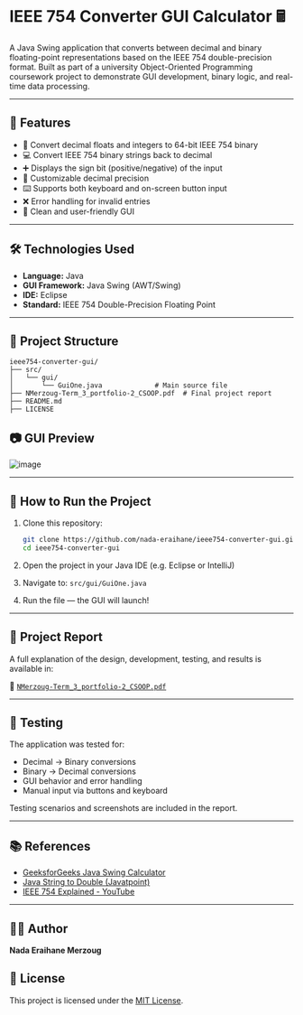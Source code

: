 # IEEE 754 Converter GUI Calculator 🖩

A Java Swing application that converts between decimal and binary floating-point representations based on the IEEE 754 double-precision format. Built as part of a university Object-Oriented Programming coursework project to demonstrate GUI development, binary logic, and real-time data processing.

---

## 📌 Features

- 🔢 Convert decimal floats and integers to 64-bit IEEE 754 binary
- 💻 Convert IEEE 754 binary strings back to decimal
- ➕ Displays the sign bit (positive/negative) of the input
- 🎯 Customizable decimal precision
- ⌨️ Supports both keyboard and on-screen button input
- ❌ Error handling for invalid entries
- 🎨 Clean and user-friendly GUI

---

## 🛠️ Technologies Used

- **Language:** Java
- **GUI Framework:** Java Swing (AWT/Swing)
- **IDE:** Eclipse
- **Standard:** IEEE 754 Double-Precision Floating Point

---

## 📁 Project Structure

```
ieee754-converter-gui/
├── src/
│   └── gui/
│       └── GuiOne.java             # Main source file
├── NMerzoug-Term_3_portfolio-2_CSOOP.pdf  # Final project report
├── README.md
├── LICENSE
```
## 📷 GUI Preview

![image](https://github.com/user-attachments/assets/2a4837ff-525f-407e-b9cb-2a7c1e1cd8f6)

---

## 🚀 How to Run the Project

1. Clone this repository:
   ```bash
   git clone https://github.com/nada-eraihane/ieee754-converter-gui.git
   cd ieee754-converter-gui
   ```

2. Open the project in your Java IDE (e.g. Eclipse or IntelliJ)

3. Navigate to: `src/gui/GuiOne.java`

4. Run the file — the GUI will launch!

---

## 📄 Project Report

A full explanation of the design, development, testing, and results is available in:

📎 [`NMerzoug-Term_3_portfolio-2_CSOOP.pdf`](./NMerzoug-Term_3_portfolio-2_CSOOP.pdf)

---

## 🧪 Testing

The application was tested for:
- Decimal → Binary conversions
- Binary → Decimal conversions
- GUI behavior and error handling
- Manual input via buttons and keyboard

Testing scenarios and screenshots are included in the report.

---

## 📚 References

- [GeeksforGeeks Java Swing Calculator](https://www.geeksforgeeks.org/java-swing-simple-calculator/)
- [Java String to Double (Javatpoint)](https://www.javatpoint.com/java-string-to-double)
- [IEEE 754 Explained - YouTube](https://www.youtube.com/watch?v=dfhmTyRTCSQ&t=12s)

---

## 👩‍💻 Author

**Nada Eraihane Merzoug**

## 📜 License

This project is licensed under the [MIT License](LICENSE).

